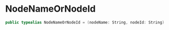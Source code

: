 # NodeNameOrNodeId

``` swift
public typealias NodeNameOrNodeId = (nodeName: String, nodeId: String)
```
